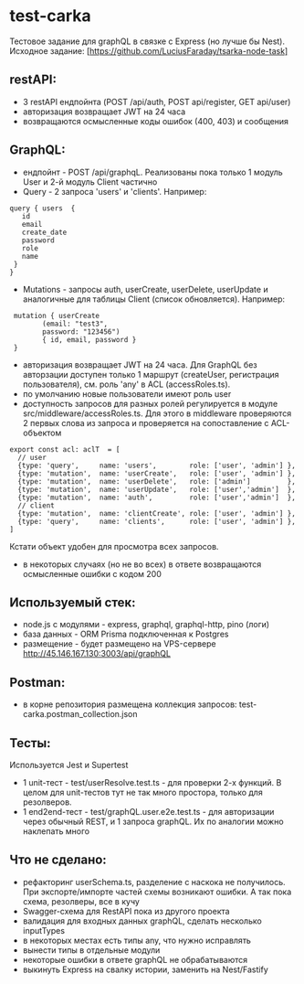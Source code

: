 # test-carka
Тестовое задание для graphQL в связке с Express (но лучше бы Nest).
Исходное задание: [https://github.com/LuciusFaraday/tsarka-node-task]

## restAPI:
 - 3 restAPI ендпойнта (POST /api/auth, POST api/register, GET api/user)
 - авторизация возвращает JWT на 24 часа
 - возвращаются осмысленные коды ошибок (400, 403) и сообщения 

## GraphQL:
 - ендпойнт - POST /api/graphqL. Реализованы пока только 1 модуль User и 2-й модуль Client частично
 - Query - 2 запроса 'users' и 'clients'. Например:
 ```
 query { users  {
    id 
    email
    create_date
    password
    role
    name
  } 
}
``` 
 - Mutations - запросы auth, userCreate, userDelete, userUpdate и аналогичные для таблицы Client (список обновляется). Например:
```
 mutation { userCreate 
        (email: "test3",
        password: "123456") 
        { id, email, password }
 }
```

- авторизация возвращает JWT на 24 часа. Для GraphQL без авторзации доступен только 1 маршрут (createUser, регистрация пользователя), см. роль 'any' в ACL (accessRoles.ts).
- по умолчанию новые пользователи имеют роль user 
- доступность запросов для разных ролей регулируется в модуле src/middleware/accessRoles.ts. Для этого в middleware проверяются 2 первых слова из запроса и проверяется на сопоставление с ACL-объектом
```
export const acl: aclT  = [
  // user
  {type: 'query',     name: 'users',        role: ['user', 'admin'] },
  {type: 'mutation',  name: 'userCreate',   role: ['user', 'admin'] },  
  {type: 'mutation',  name: 'userDelete',   role: ['admin']         },  
  {type: 'mutation',  name: 'userUpdate',   role: ['user','admin']  },  
  {type: 'mutation',  name: 'auth',         role: ['user','admin']  },  
  // client
  {type: 'mutation',  name: 'clientCreate', role: ['user', 'admin'] },  
  {type: 'query',     name: 'clients',      role: ['user', 'admin'] },
]
```
Кстати объект удобен для просмотра всех запросов.
- в некоторых случаях (но не во всех) в ответе возвращаются осмысленные ошибки с кодом 200  
            
## Используемый стек:
 - node.js с модулями - express, graphql, graphql-http,  pino (логи)
 - база данных - ORM Prisma подключенная к Postgres
 - размещение - будет размещено на VPS-сервере http://45.146.167.130:3003/api/graphQL
   
## Postman:
 - в корне репозитория размещена коллекция запросов: test-carka.postman_collection.json 

## Тесты:
Используется Jest и Supertest
 - 1 unit-тест - test/userResolve.test.ts - для проверки 2-х функций. В целом для unit-тестов тут не так много простора, только для резолверов.
 - 1 end2end-тест - test/graphQL.user.e2e.test.ts - для авторизации через обычный REST, и 1 запроса graphQL. Их по аналогии можно наклепать много

## Что не сделано:
- рефакторинг userSchema.ts, разделение с наскока не получилось. При экспорте/импорте частей схемы возникают ошибки. А так пока схема, резолверы, все в кучу 
- Swagger-схема для RestAPI пока из другого проекта
- валидация для входных данных graphQL, сделать несколько inputTypes
- в некоторых местах есть типы any, что нужно исправлять
- вынести типы в отдельные модули
- некоторые ошибки в ответе graphQL не обрабатываются 
- выкинуть Express на свалку истории, заменить на Nest/Fastify



